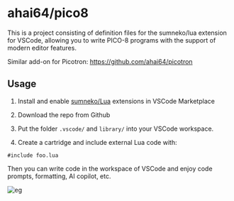# ahai64/pico8

This is a project consisting of definition files for the sumneko/lua extension for VSCode, allowing you to write PICO-8 programs with the support of modern editor features.

Similar add-on for Picotron: https://github.com/ahai64/picotron

## Usage

1. Install and enable [sumneko/Lua](https://marketplace.visualstudio.com/items?itemName=sumneko.lua) extensions in VSCode Marketplace

2. Download the repo from Github

3. Put the folder `.vscode/` and `library/` into your VSCode workspace.

4. Create a cartridge and include external Lua code with:

```
#include foo.lua
```

Then you can write code in the workspace of VSCode and enjoy code prompts, formatting, AI copilot, etc.

![eg](https://www.lexaloffle.com/media/74106/eg.png)
